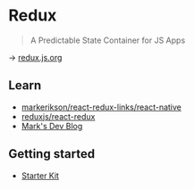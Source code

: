 # Redux

> A Predictable State Container for JS Apps

→ [redux.js.org](https://redux.js.org/)

## Learn

- [markerikson/react-redux-links/react-native](https://github.com/markerikson/react-redux-links/blob/master/react-native.md)
- [reduxjs/react-redux](https://github.com/reduxjs/react-redux)
- [Mark's Dev Blog](https://blog.isquaredsoftware.com/)

## Getting started

- [Starter Kit](https://redux-starter-kit.js.org/)
